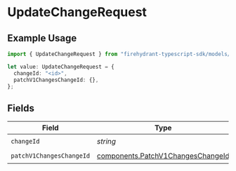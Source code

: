 # UpdateChangeRequest

## Example Usage

```typescript
import { UpdateChangeRequest } from "firehydrant-typescript-sdk/models/operations";

let value: UpdateChangeRequest = {
  changeId: "<id>",
  patchV1ChangesChangeId: {},
};
```

## Fields

| Field                                                                                  | Type                                                                                   | Required                                                                               | Description                                                                            |
| -------------------------------------------------------------------------------------- | -------------------------------------------------------------------------------------- | -------------------------------------------------------------------------------------- | -------------------------------------------------------------------------------------- |
| `changeId`                                                                             | *string*                                                                               | :heavy_check_mark:                                                                     | N/A                                                                                    |
| `patchV1ChangesChangeId`                                                               | [components.PatchV1ChangesChangeId](../../models/components/patchv1changeschangeid.md) | :heavy_check_mark:                                                                     | N/A                                                                                    |